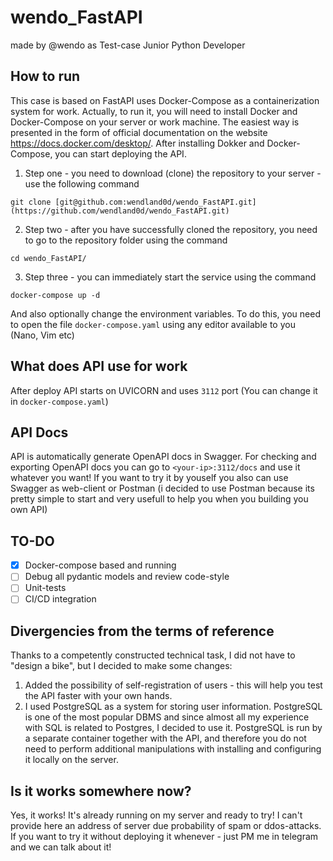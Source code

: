 # wendo_FastAPI
made by @wendo as Test-case Junior Python Developer
## How to run
This case is based on FastAPI uses Docker-Compose as a containerization system for work. Actually, to run it, you will need to install Docker and Docker-Compose on your server or work machine. The easiest way is presented in the form of official documentation on the website https://docs.docker.com/desktop/. After installing Dokker and Docker-Compose, you can start deploying the API.

1. Step one - you need to download (clone) the repository to your server - use the following command 

```git clone [git@github.com:wendland0d/wendo_FastAPI.git](https://github.com/wendland0d/wendo_FastAPI.git)```

2. Step two - after you have successfully cloned the repository, you need to go to the repository folder using the command

```cd wendo_FastAPI/```

3. Step three - you can immediately start the service using the command

```docker-compose up -d```

And also optionally change the environment variables. To do this, you need to open the file ```docker-compose.yaml``` using any editor available to you (Nano, Vim etc)
## What does API use for work
After deploy API starts on UVICORN and uses ```3112``` port (You can change it in ```docker-compose.yaml```)
## API Docs
API is automatically generate OpenAPI docs in Swagger. For checking and exporting OpenAPI docs you can go to ```<your-ip>:3112/docs``` and use it whatever you want!
If you want to try it by youself you also can use Swagger as web-client or Postman (i decided to use Postman because its pretty simple to start and very usefull to help you when you building you own API)

## TO-DO
- [x] Docker-compose based and running
- [ ] Debug all pydantic models and review code-style
- [ ] Unit-tests 
- [ ] CI/CD integration

## Divergencies from the terms of reference
Thanks to a competently constructed technical task, I did not have to "design a bike", but I decided to make some changes:

1. Added the possibility of self-registration of users - this will help you test the API faster with your own hands.
2. I used PostgreSQL as a system for storing user information. PostgreSQL is one of the most popular DBMS and since almost all my experience with SQL is related to Postgres, I decided to use it. PostgreSQL is run by a separate container together with the API, and therefore you do not need to perform additional manipulations with installing and configuring it locally on the server.

## Is it works somewhere now?
Yes, it works! It's already running on my server and ready to try! I can't provide here an address of server due probability of spam or ddos-attacks. If you want to try it without deploying it whenever - just PM me in telegram and we can talk about it!
